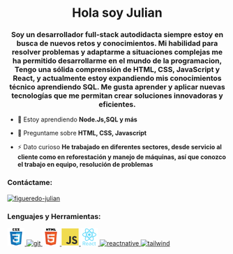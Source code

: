<h1 align="center">Hola soy Julian</h1>
<h3 align="center">Soy un desarrollador full-stack autodidacta siempre estoy en busca de nuevos retos y conocimientos. Mi habilidad para resolver problemas y adaptarme a situaciones complejas me ha permitido desarrollarme en el mundo de la programacion, Tengo una sólida comprensión de HTML, CSS, JavaScript y React, y actualmente estoy expandiendo mis conocimientos técnico aprendiendo SQL. Me gusta aprender y aplicar nuevas tecnologías que me permitan crear soluciones innovadoras y eficientes.</h3>

- 🌱 Estoy aprendiendo **Node.Js,SQL y más**

- 💬 Preguntame sobre **HTML, CSS, Javascript**

- ⚡ Dato curioso **He trabajado en diferentes sectores, desde servicio al cliente como en reforestación y manejo de máquinas, así que conozco el trabajo en equipo, resolución de problemas**

<h3 align="left">Contáctame:</h3>
<p align="left">
<a href="https://linkedin.com/in/figueredo-julian" target="blank"><img align="center" src="https://raw.githubusercontent.com/rahuldkjain/github-profile-readme-generator/master/src/images/icons/Social/linked-in-alt.svg" alt="figueredo-julian" height="30" width="40" /></a>
</p>

<h3 align="left">Lenguajes y Herramientas:</h3>
<p align="left"> <a href="https://www.w3schools.com/css/" target="_blank" rel="noreferrer"> <img src="https://raw.githubusercontent.com/devicons/devicon/master/icons/css3/css3-original-wordmark.svg" alt="css3" width="40" height="40"/> </a> <a href="https://git-scm.com/" target="_blank" rel="noreferrer"> <img src="https://www.vectorlogo.zone/logos/git-scm/git-scm-icon.svg" alt="git" width="40" height="40"/> </a> <a href="https://www.w3.org/html/" target="_blank" rel="noreferrer"> <img src="https://raw.githubusercontent.com/devicons/devicon/master/icons/html5/html5-original-wordmark.svg" alt="html5" width="40" height="40"/> </a> <a href="https://developer.mozilla.org/en-US/docs/Web/JavaScript" target="_blank" rel="noreferrer"> <img src="https://raw.githubusercontent.com/devicons/devicon/master/icons/javascript/javascript-original.svg" alt="javascript" width="40" height="40"/> </a> <a href="https://reactjs.org/" target="_blank" rel="noreferrer"> <img src="https://raw.githubusercontent.com/devicons/devicon/master/icons/react/react-original-wordmark.svg" alt="react" width="40" height="40"/> </a> <a href="https://reactnative.dev/" target="_blank" rel="noreferrer"> <img src="https://reactnative.dev/img/header_logo.svg" alt="reactnative" width="40" height="40"/> </a> <a href="https://tailwindcss.com/" target="_blank" rel="noreferrer"> <img src="https://www.vectorlogo.zone/logos/tailwindcss/tailwindcss-icon.svg" alt="tailwind" width="40" height="40"/> </a> </p>

